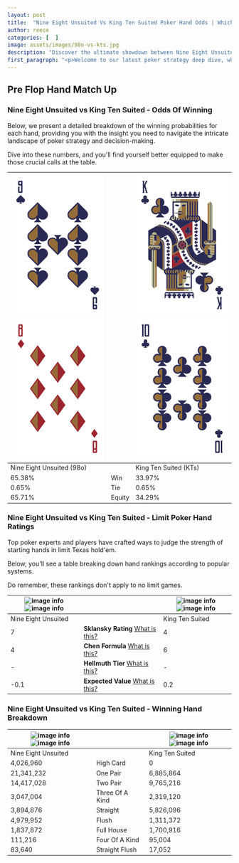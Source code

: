 ```yaml
---
layout: post
title:  "Nine Eight Unsuited Vs King Ten Suited Poker Hand Odds | Which Is The Better Hand In Poker? A Complete Guide"
author: reece
categories: [  ]
image: assets/images/98o-vs-kts.jpg
description: "Discover the ultimate showdown between Nine Eight Unsuited and King Ten Suited in poker! Uncover the odds, strategies, and scenarios where one hand triumphs over the other. Get ready to up your poker game with this thrilling analysis."
first_paragraph: "<p>Welcome to our latest poker strategy deep dive, where we're pitting two distinct hands against each other in a high-stakes showdown: Nine Eight Unsuited vs King Ten Suited.</p><p>In the dynamic world of poker, every decision counts, and knowing which hand holds the upper hand is key to your success at the table.</p><p>In this article, we'll dissect these two hands, explore the scenarios where one dominates the other, and equip you with the knowledge to make strategic choices that can tip the odds in your favor.</p><p>Get ready to unravel the intriguing dynamics of these poker hands and elevate your game to new heights.</p>"
---
```




[comment]: # (sp0)

## Pre Flop Hand Match Up

<div class="table hand-ratings" markdown="1"> 



### Nine Eight Unsuited vs King Ten Suited - Odds Of Winning

Below, we present a detailed breakdown of the winning probabilities for each hand, providing you with the insight you need to navigate the intricate landscape of poker strategy and decision-making. 

Dive into these numbers, and you'll find yourself better equipped to make those crucial calls at the table.


    
| ![image info](assets/images/hand1/9.png) ![image info](assets/images/hand1/8o.png) |  | ![image info](assets/images/hand2/k.png) ![image info](assets/images/hand2/t.png) |
| -------- | -------- | -------- |
| Nine Eight Unsuited (98o) |  | King Ten Suited (KTs) |
| 65.38% | Win | 33.97% |
| 0.65% | Tie | 0.65% |
| 65.71% | Equity | 34.29% |




[comment]: # (sp1)



### Nine Eight Unsuited vs King Ten Suited - Limit Poker Hand Ratings

Top poker experts and players have crafted ways to judge the strength of starting hands in limit Texas hold'em. 

Below, you'll see a table breaking down hand rankings according to popular systems. 

Do remember, these rankings don't apply to no limit games.


    
| ![image info](https://www.riverpairs.com/assets/images/hand1/9.png) ![image info](https://www.riverpairs.com/assets/images/hand1/8o.png) |  | ![image info](https://www.riverpairs.com/assets/images/hand2/k.png) ![image info](https://www.riverpairs.com/assets/images/hand2/t.png) |
| -------- | -------- | -------- |
| Nine Eight Unsuited |  | King Ten Suited |
| 7 | **Sklansky Rating** [What is this?](/sklansky-rating-explained) | 4 |
| 4 | **Chen Formula** [What is this?](/chen-formula-explained) | 6 |
| - | **Hellmuth Tier** [What is this?](/Hellmuth-tier-explained) | - |
| -0.1 | **Expected Value** [What is this?](/expected-value-explained) | 0.2 |




[comment]: # (sp2)



### Nine Eight Unsuited vs King Ten Suited - Winning Hand Breakdown


    
| ![image info](https://www.riverpairs.com/assets/images/hand1/9.png) ![image info](https://www.riverpairs.com/assets/images/hand1/8o.png) |  | ![image info](https://www.riverpairs.com/assets/images/hand2/k.png) ![image info](https://www.riverpairs.com/assets/images/hand2/t.png) |
| -------- | -------- | -------- |
| Nine Eight Unsuited |  | King Ten Suited |
| 4,026,960 | High Card | 0 |
| 21,341,232 | One Pair | 6,885,864 |
| 14,417,028 | Two Pair | 9,765,216 |
| 3,047,004 | Three Of A Kind | 2,319,120 |
| 3,894,876 | Straight | 5,826,096 |
| 4,979,952 | Flush | 1,311,372 |
| 1,837,872 | Full House | 1,700,916 |
| 111,216 | Four Of A Kind | 95,004 |
| 83,640 | Straight Flush | 17,052 |




[comment]: # (sp3)



</div>

[comment]: # (sp4)



[comment]: # (sp5)

